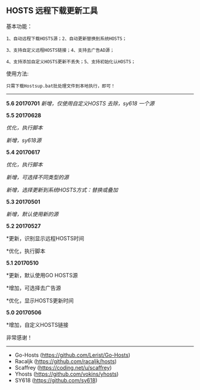 ## HOSTS 远程下载更新工具 ##

基本功能：

    1、自动远程下载HOSTS源；2、自动更新替换到系统HOSTS；

    3、支持自定义远程HOSTS链接；4、支持去广告AD源；

    4、支持添加自定义HOSTS更新不丢失；5、支持初始化认HOSTS；

使用方法:

    只需下载Hostsup.bat批处理文件到本地执行，即可！


---------------------------------------------------------------

**5.6 20170701**
*新增，仅使用自定义HOSTS*
*去除，sy618 一个源*


**5.5   20170628**

*优化，执行脚本*

*新增，sy618源*



**5.4   20170617**

*优化，执行脚本*

*新增，可选择不同类型的源*

*新增，选择更新到系统HOSTS方式：替换或叠加*



**5.3   20170501**

*新增，默认使用新的源*



**5.2   20170527**

*更新，识别显示远程HOSTS时间

*优化，执行脚本



**5.1   20170510**

*更新，默认使用GO HOSTS源

*增加，可选择去广告源

*优化，显示HOSTS更新时间



**5.0   20170506**

*增加，自定义HOSTS链接




非常感谢！
_______

* Go-Hosts (https://github.com/Lerist/Go-Hosts)
* Racaljk (https://github.com/racaljk/hosts)
* Scaffrey (https://coding.net/u/scaffrey)
* Yhosts (https://github.com/vokins/yhosts)
* SY618 (https://github.com/sy618)
